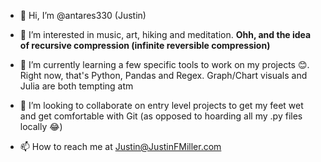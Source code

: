 - 👋  Hi, I’m @antares330 (Justin)
- 👀  I’m interested in music, art, hiking and meditation. **Ohh, and the idea of recursive compression (infinite reversible compression)**

- 🌱  I’m currently learning a few specific tools to work on my projects 😊. Right now, that's Python, Pandas and Regex. Graph/Chart visuals and Julia are both tempting atm

- 💞️  I’m looking to collaborate on entry level projects to get my feet wet and get comfortable with Git (as opposed to hoarding all my .py files locally 😂)
- 📫  How to reach me at Justin@JustinFMiller.com

<!---
antares330/antares330 is a ✨ special ✨ repository because its `README.md` (this file) appears on your GitHub profile.
You can click the Preview link to take a look at your changes.
--->
